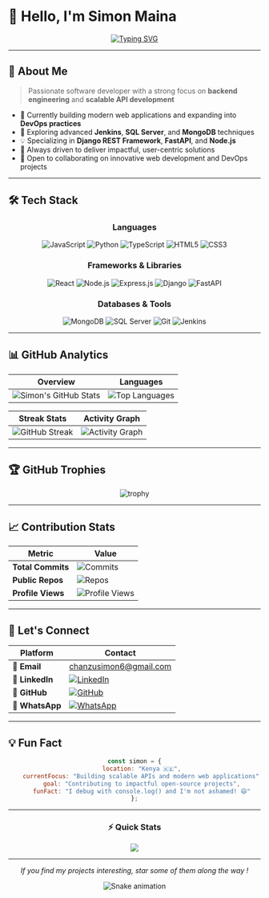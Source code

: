 # 👋 Hello, I'm Simon Maina

<div align="center">
  
  [![Typing SVG](https://readme-typing-svg.herokuapp.com?font=Fira+Code&pause=1000&color=2F81F7&center=true&vCenter=true&width=435&lines=Software+Developer+from+Kenya;Backend+Engineering+Enthusiast;API+Architecture+Specialist;Always+Learning+New+Technologies)](https://git.io/typing-svg)
  
</div>

---

## 🚀 About Me

> Passionate software developer with a strong focus on **backend engineering** and **scalable API development**

- 🔭 Currently building modern web applications and expanding into **DevOps practices**
- 🌱 Exploring advanced **Jenkins**, **SQL Server**, and **MongoDB** techniques
- 💡 Specializing in **Django REST Framework**, **FastAPI**, and **Node.js**
- 🎯 Always driven to deliver impactful, user-centric solutions
- 🤝 Open to collaborating on innovative web development and DevOps projects

---

## 🛠️ Tech Stack

<div align="center">

### Languages
![JavaScript](https://img.shields.io/badge/JavaScript-F7DF1E?style=for-the-badge&logo=javascript&logoColor=black)
![Python](https://img.shields.io/badge/Python-3776AB?style=for-the-badge&logo=python&logoColor=white)
![TypeScript](https://img.shields.io/badge/TypeScript-007ACC?style=for-the-badge&logo=typescript&logoColor=white)
![HTML5](https://img.shields.io/badge/HTML5-E34F26?style=for-the-badge&logo=html5&logoColor=white)
![CSS3](https://img.shields.io/badge/CSS3-1572B6?style=for-the-badge&logo=css3&logoColor=white)

### Frameworks & Libraries
![React](https://img.shields.io/badge/React-20232A?style=for-the-badge&logo=react&logoColor=61DAFB)
![Node.js](https://img.shields.io/badge/Node.js-43853D?style=for-the-badge&logo=node.js&logoColor=white)
![Express.js](https://img.shields.io/badge/Express.js-404D59?style=for-the-badge)
![Django](https://img.shields.io/badge/Django-092E20?style=for-the-badge&logo=django&logoColor=white)
![FastAPI](https://img.shields.io/badge/FastAPI-005571?style=for-the-badge&logo=fastapi)

### Databases & Tools
![MongoDB](https://img.shields.io/badge/MongoDB-4EA94B?style=for-the-badge&logo=mongodb&logoColor=white)
![SQL Server](https://img.shields.io/badge/Microsoft_SQL_Server-CC2927?style=for-the-badge&logo=microsoft-sql-server&logoColor=white)
![Git](https://img.shields.io/badge/Git-F05032?style=for-the-badge&logo=git&logoColor=white)
![Jenkins](https://img.shields.io/badge/Jenkins-D24939?style=for-the-badge&logo=jenkins&logoColor=white)

</div>

---

## 📊 GitHub Analytics

<div align="center">

| Overview | Languages |
|----------|-----------|
| ![Simon's GitHub Stats](https://github-readme-stats.vercel.app/api?username=YOUR_USERNAME&show_icons=true&theme=tokyonight&hide_border=true&bg_color=0D1117&title_color=F85D7F&icon_color=F8D866) | ![Top Languages](https://github-readme-stats.vercel.app/api/top-langs/?username=YOUR_USERNAME&layout=compact&theme=tokyonight&hide_border=true&bg_color=0D1117&title_color=F85D7F&text_color=FFFFFF) |

</div>

<div align="center">

| Streak Stats | Activity Graph |
|--------------|----------------|
| ![GitHub Streak](https://github-readme-streak-stats.herokuapp.com/?user=YOUR_USERNAME&theme=tokyonight&hide_border=true&background=0D1117) | ![Activity Graph](https://github-readme-activity-graph.vercel.app/graph?username=YOUR_USERNAME&bg_color=0D1117&color=F8D866&line=F85D7F&point=FFFFFF&area=true&hide_border=true) |

</div>

---

## 🏆 GitHub Trophies

<div align="center">
  
  ![trophy](https://github-profile-trophy.vercel.app/?username=YOUR_USERNAME&theme=darkhub&no-frame=true&no-bg=true&margin-w=4)
  
</div>

---

## 📈 Contribution Stats

<div align="center">

| Metric | Value |
|--------|-------|
| **Total Commits** | ![Commits](https://img.shields.io/badge/dynamic/json?color=2F81F7&label=Total%20Commits&query=%24.totalCommits&url=https%3A%2F%2Fapi.github.com%2Fusers%2FYOUR_USERNAME&style=for-the-badge) |
| **Public Repos** | ![Repos](https://img.shields.io/badge/dynamic/json?color=00C851&label=Public%20Repos&query=%24.public_repos&url=https%3A%2F%2Fapi.github.com%2Fusers%2FYOUR_USERNAME&style=for-the-badge) |
| **Profile Views** | ![Profile Views](https://komarev.com/ghpvc/?username=YOUR_USERNAME&color=blueviolet&style=for-the-badge) |

</div>

---

## 🤝 Let's Connect

<div align="center">

| Platform | Contact |
|----------|---------|
| 📧 **Email** | [chanzusimon6@gmail.com](mailto:chanzusimon6@gmail.com) |
| 💼 **LinkedIn** | [![LinkedIn](https://img.shields.io/badge/LinkedIn-0077B5?style=for-the-badge&logo=linkedin&logoColor=white)](https://linkedin.com/in/YOUR_LINKEDIN) |
| 🐙 **GitHub** | [![GitHub](https://img.shields.io/badge/GitHub-100000?style=for-the-badge&logo=github&logoColor=white)](https://github.com/YOUR_USERNAME) |
| 💬 **WhatsApp** | [![WhatsApp](https://img.shields.io/badge/WhatsApp-25D366?style=for-the-badge&logo=whatsapp&logoColor=white)](https://wa.me/YOUR_PHONE_NUMBER) |

</div>

---

## 💡 Fun Fact

<div align="center">

```javascript
const simon = {
    location: "Kenya 🇰🇪",
    currentFocus: "Building scalable APIs and modern web applications",
    goal: "Contributing to impactful open-source projects",
    funFact: "I debug with console.log() and I'm not ashamed! 😄"
};
```

</div>

---

<div align="center">

### ⚡ Quick Stats

![](https://github-profile-summary-cards.vercel.app/api/cards/profile-details?username=YOUR_USERNAME&theme=github_dark)

</div>

---

<div align="center">


*If you find my projects interesting, star some of them along the way !*

![Snake animation](https://github.com/YOUR_USERNAME/YOUR_USERNAME/blob/output/github-contribution-grid-snake.svg)

</div>
